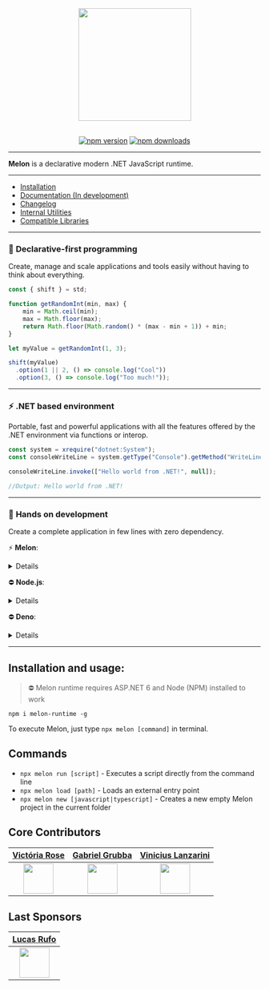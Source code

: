 <div align="center">
  <img align="center" width="225" src="https://i.imgur.com/guuToyf.png">
</div>

<br>

<div align="center">

  [![npm version](https://badgen.net/npm/v/melon-runtime/)](https://www.npmjs.com/package/melon-runtime)
  [![npm downloads](https://badgen.net/npm/dm/melon-runtime)](https://www.npmjs.com/package/melon-runtime)
  
</div>

<hr>

**Melon** is a declarative modern .NET JavaScript runtime.

<hr>

- [Installation](https://github.com/MelonRuntime/Melon#installation-and-usage)
- [Documentation (In development)](./projects/melon-md-docs/Index.md)
- [Changelog](https://github.com/MelonRuntime/MelonRuntime/blob/main/CHANGELOG.md)
- [Internal Utilities](https://github.com/MelonRuntime/Melon/tree/main/utils)
- [Compatible Libraries](https://github.com/MelonRuntime/Melon/blob/main/LIBRARY_COMPATIBILITY.md)

<hr>

### 🚀 **Declarative-first programming**

Create, manage and scale applications and tools easily without having to think about everything.

```ts
const { shift } = std;

function getRandomInt(min, max) {
    min = Math.ceil(min);
    max = Math.floor(max);
    return Math.floor(Math.random() * (max - min + 1)) + min;
}

let myValue = getRandomInt(1, 3);

shift(myValue)
  .option(1 || 2, () => console.log("Cool"))
  .option(3, () => console.log("Too much!"));
```

<hr>

### ⚡ **.NET based environment** 

Portable, fast and powerful applications with all the features offered by the .NET environment via functions or interop.

```ts
const system = xrequire("dotnet:System");
const consoleWriteLine = system.getType("Console").getMethod("WriteLine", 0);

consoleWriteLine.invoke(["Hello world from .NET!", null]);

//Output: Hello world from .NET!
```

<hr>

### 🧤 **Hands on development** 

Create a complete application in few lines with zero dependency.

⚡ **Melon**:

<details>

```ts
const app = http.app();

app.get("/", () => "Hello world");
app.run();

//App running in http://localhost:80
```

</details>

⛔ **Node.js**:

<details>

```js
const http = require("http");

const server = http.createServer(async (req, res) => {
    if (req.url === "/" && req.method === "GET") {
        res.writeHead(200, { "Content-Type": "application/json" });
        res.end("Hello world");
    }
}

server.listen(80, () => {
    console.log(`server started on port: ${80}`);
});
```

</details>

⛔ **Deno**:

<details>

```ts
const listener = Deno.listen({ port: 80 });
console.log("http://localhost:80/");

for await (const conn of listener) {
  serve(conn);
}

async function serve(conn: Deno.Conn) {
  for await (const { respondWith } of Deno.serveHttp(conn)) {
    respondWith(new Response("Hello world"));
  }
}
```

</details>

<hr>

## Installation and usage:

> ⛔ Melon runtime requires ASP.NET 6 and Node (NPM) installed to work

```
npm i melon-runtime -g
```

To execute Melon, just type `npx melon [command]` in terminal.

## Commands

- `npx melon run [script]` - Executes a script directly from the command line
- `npx melon load [path]` - Loads an external entry point
- `npx melon new [javascript|typescript]` - Creates a new empty Melon project in the current folder

## Core Contributors 

| [Victória Rose](https://github.com/EternalQuasar0206) | [Gabriel Grubba](https://github.com/Grubba27) | [Vinicius Lanzarini](https://github.com/vilanz) |
| -------------- | -------------- | -------------- |
| <div align="center"><img src="https://avatars.githubusercontent.com/u/70824102?v=4" width="60"></div> | <div align="center"><img src="https://avatars.githubusercontent.com/u/70247653?v=4" width="60"></div> | <div align="center"><img src="https://avatars.githubusercontent.com/u/29522926?v=4" width="60"></div> |

## Last Sponsors 

| [Lucas Rufo](https://github.com/LucasRufo) |
| -------------- |
| <div align="center"><img src="https://avatars.githubusercontent.com/u/60830097?v=4" width="60"></div> |
